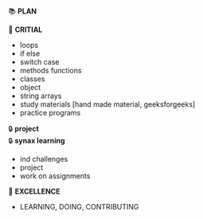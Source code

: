 :books: **PLAN**

:book: **CRITIAL**

- loops
- if else
- switch case
- methods functions
- classes
- object
- string arrays
- study materials [hand made material, geeksforgeeks]
- practice programs

:lock: **project**  
:lock: **synax learning**

- ind challenges
- project
- work on assignments

:key: **EXCELLENCE**

- LEARNING, DOING, CONTRIBUTING
